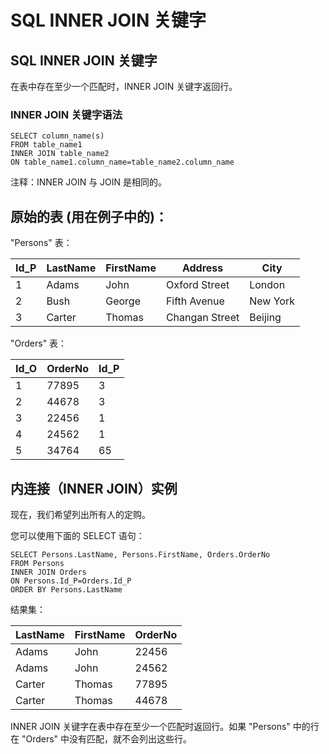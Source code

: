 
# SQL INNER JOIN 关键字




## SQL INNER JOIN 关键字

在表中存在至少一个匹配时，INNER JOIN 关键字返回行。

### INNER JOIN 关键字语法

```
SELECT column_name(s)
FROM table_name1
INNER JOIN table_name2
ON table_name1.column_name=table_name2.column_name

```

注释：INNER JOIN 与 JOIN 是相同的。

## 原始的表 (用在例子中的)：

"Persons" 表：

| Id_P | LastName | FirstName | Address | City |
| --- | --- | --- | --- | --- |
| 1 | Adams | John | Oxford Street | London |
| 2 | Bush | George | Fifth Avenue | New York |
| 3 | Carter | Thomas | Changan Street | Beijing |

"Orders" 表：

| Id_O | OrderNo | Id_P |
| --- | --- | --- |
| 1 | 77895 | 3 |
| 2 | 44678 | 3 |
| 3 | 22456 | 1 |
| 4 | 24562 | 1 |
| 5 | 34764 | 65 |

## 内连接（INNER JOIN）实例

现在，我们希望列出所有人的定购。

您可以使用下面的 SELECT 语句：

```
SELECT Persons.LastName, Persons.FirstName, Orders.OrderNo
FROM Persons
INNER JOIN Orders
ON Persons.Id_P=Orders.Id_P
ORDER BY Persons.LastName

```

结果集：

| LastName | FirstName | OrderNo |
| --- | --- | --- |
| Adams | John | 22456 |
| Adams | John | 24562 |
| Carter | Thomas | 77895 |
| Carter | Thomas | 44678 |

INNER JOIN 关键字在表中存在至少一个匹配时返回行。如果 "Persons" 中的行在 "Orders" 中没有匹配，就不会列出这些行。





